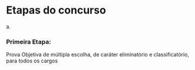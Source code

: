 <h1>Etapas do concurso</h3>
a. <h3>Primeira Etapa:</h1>Prova Objetiva de múltipla escolha, de caráter eliminatório e classificatório, para todos os cargos